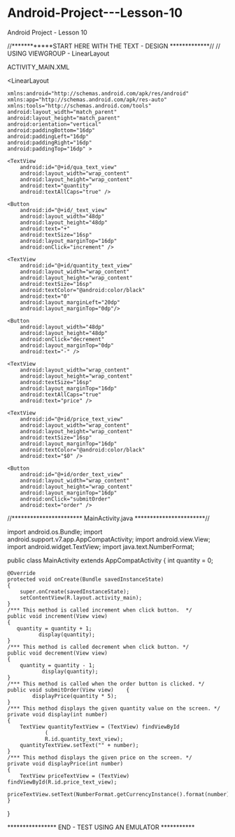 # Android-Project---Lesson-10
Android Project - Lesson 10

//************START HERE WITH THE TEXT - DESIGN *************//
// USING VIEWGROUP - LinearLayout

ACTIVITY_MAIN.XML
<?xml version="1.0" encoding="utf-8"?>

<LinearLayout

    xmlns:android="http://schemas.android.com/apk/res/android"
    xmlns:app="http://schemas.android.com/apk/res-auto"
    xmlns:tools="http://schemas.android.com/tools"
    android:layout_width="match_parent"
    android:layout_height="match_parent"
    android:orientation="vertical"
    android:paddingBottom="16dp"
    android:paddingLeft="16dp"
    android:paddingRight="16dp"
    android:paddingTop="16dp" >

    <TextView
        android:id="@+id/qua_text_view"
        android:layout_width="wrap_content"
        android:layout_height="wrap_content"
        android:text="quantity"
        android:textAllCaps="true" />

    <Button
        android:id="@+id/_text_view"
        android:layout_width="48dp"
        android:layout_height="48dp"
        android:text="+"
        android:textSize="16sp"
        android:layout_marginTop="16dp"
        android:onClick="increment" />

    <TextView
        android:id="@+id/quantity_text_view"
        android:layout_width="wrap_content"
        android:layout_height="wrap_content"
        android:textSize="16sp"
        android:textColor="@android:color/black"
        android:text="0"
        android:layout_marginLeft="20dp"
        android:layout_marginTop="0dp"/>

    <Button
        android:layout_width="48dp"
        android:layout_height="48dp"
        android:onClick="decrement"
        android:layout_marginTop="0dp"
        android:text="-" />

    <TextView
        android:layout_width="wrap_content"
        android:layout_height="wrap_content"
        android:textSize="16sp"
        android:layout_marginTop="16dp"
        android:textAllCaps="true"
        android:text="price" />

    <TextView
        android:id="@+id/price_text_view"
        android:layout_width="wrap_content"
        android:layout_height="wrap_content"
        android:textSize="16sp"
        android:layout_marginTop="16dp"
        android:textColor="@android:color/black"
        android:text="$0" />

    <Button
        android:id="@+id/order_text_view"
        android:layout_width="wrap_content"
        android:layout_height="wrap_content"
        android:layout_marginTop="16dp"
        android:onClick="submitOrder"
        android:text="order" />

</LinearLayout>


//***********************  MainActivity.java  ***********************//


import android.os.Bundle;
import android.support.v7.app.AppCompatActivity;
import android.view.View;
import android.widget.TextView;
import java.text.NumberFormat;

public class MainActivity extends AppCompatActivity
{
    int quantity = 0;

    @Override
    protected void onCreate(Bundle savedInstanceState)
    {
        super.onCreate(savedInstanceState);
        setContentView(R.layout.activity_main);
    }
    /*** This method is called increment when click button.  */
    public void increment(View view)
    {
       quantity = quantity + 1;
              display(quantity);
    }
    /*** This method is called decrement when click button. */
    public void decrement(View view)
    {
        quantity = quantity - 1;
               display(quantity);
    }
    /*** This method is called when the order button is clicked. */
    public void submitOrder(View view)    {
            displayPrice(quantity * 5);
    }
    /*** This method displays the given quantity value on the screen. */
    private void display(int number)
    {
        TextView quantityTextView = (TextView) findViewById
                (
                R.id.quantity_text_view);
        quantityTextView.setText("" + number);
    }
    /*** This method displays the given price on the screen. */
    private void displayPrice(int number)
    {
        TextView priceTextView = (TextView) findViewById(R.id.price_text_view);
        priceTextView.setText(NumberFormat.getCurrencyInstance().format(number));
    }
}



**************** END - TEST USING AN EMULATOR ***********

